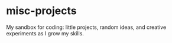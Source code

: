 # misc-projects
My sandbox for coding: little projects, random ideas, and creative experiments as I grow my skills. 
